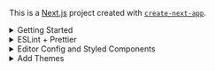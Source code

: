 This is a [Next.js](https://nextjs.org/) project created with [`create-next-app`](https://github.com/vercel/next.js/tree/canary/packages/create-next-app).


<details>
  <summary>Getting Started</summary>

  First, run the create command:
  ```bash
  yarn create next-app start-nextjs
  ```

  Then go to the app directory and start coding:
  ```bash
  cd start-nextjs
  code .
  ```

  Now you should fix the README.md and delete the following files:
  * /styles
  * /public/*
  * /api

  > **/API** is exclusive to the servless api. Let's create it later

  Now it's time to add the Typescript:
  ```bash
  yarn add typescript @types/react @types/node -D
  ```

  Rename the js files to tsx:
  * `_app.js` => `_app.tsx`
  * `index.js` => `index.tsx`

  > In NextJS we don't need the routes. Every file that doesn't start with `_*` is considered a page that we can access via URL. So `index.tsx` would be the root URL: localhost:3000/

  Now let's clear the contents of the `index.tsx`:
  ```javascript
  import Head from 'next/head'

  export default function Home() {
    return (
      <div>
        <Head>
          <title>Home Page</title>
        </Head>
        <main>
          <h1>Hello World</h1>
        </main>
      </div>
    )
  }
  ```

  Remove the css from `_app_.tsx`:
  ```javascript
  function MyApp({ Component, pageProps }) {
    return <Component {...pageProps} />
  }

  export default MyApp
  ```

  Let's start the app:

  ```bash
  yarn dev
  ```

  > That will create the `.tsconfig.json` and `next-env.d.ts` with next types.

  Open [http://localhost:3000](http://localhost:3000) with your browser to see the first page:
  ![image info](./img/first_home.png)

</details>

<details>
  <summary>ESLint + Prettier</summary>
  <br>

  Install and start the ESLint:
  ```bash
  yarn add eslint -D
  yarn eslint --init
  ```

  ESLint options:
  * To check syntax, find problems, and enforce code style
  * JavaScript modules (import/export)
  * React
  * Yes (use Typescript)
  * ✔ Browser & ✔ Node (both)
  * Use a popular style guide
  * Standard
  * JSON
  * Yes
  <br>
  Result:
  ![image info](./img/eslint.png)

  Now just delete de `package-lock.json` and run yarn to update the dependencies:
  ```bash
  yarn
  ```

  Install the **prettier**:
  ```bash
  yarn add prettier eslint-plugin-prettier eslint-config-prettier -D
  ```

  And fix `.eslintsrc.json`:
  ```json
  {
    "env": {
        "browser": true,
        "es2021": true,
        "node": true
    },
    "extends": [
        "plugin:react/recommended",
        "standard",
        "plugin:@typescript-eslint/recommended",
        "prettier/@typescript-eslint",
        "prettier/standard",
        "prettier/react"
    ],
    "parser": "@typescript-eslint/parser",
    "parserOptions": {
        "ecmaFeatures": {
            "jsx": true
        },
        "ecmaVersion": 12,
        "sourceType": "module"
    },
    "plugins": [
        "react",
        "@typescript-eslint",
        "prettier"
    ],
    "rules": {
        "prettier/prettier": "error",
        "space-before-function-paren": "off",
        "react/prop-types": "off"
    }
}
```
  Create the `.eslintignore` to ignore files from eslint validation:
  ```
  node_modules
  .next
  /*.js
  ```
  Create the `prettier.config.js` to remove conflicts between eslint and prettier:
  ```
  module.exports = {
    semi: false,
    singleQuote: true,
    arrowParams: 'avoid',
    trailingComma: 'none',
    endOfLine: 'auto'
  }
  ```

  Add the following line
  ```
    import React from 'react'
  ```
on the top of `.tsx` files. ESlint requires that.

Convert Home to a React.FC const:
```
const Home: React.FC = () => {
  ...
}
```

Convert MyApp to React.FC const:
```
import {AppProps} from 'next/app'

const MyApp: React.FC<AppProps> = ({ Component, pageProps }) => {
    ...
}
```

  Start the app:
  ```bash
  yarn dev
  ```

</details>


<details>
  <summary>Editor Config and Styled Components</summary>
  Create the Editor Config file `.editorconfig`:
```
root = true

[*]
indent_style = space
indent_size = 2
charset = utf-8
end_of_line = lf
trim_trailing_whitespace = true
insert_final_newline = true
```

## Styled Components
[Add Styled Components to NextJS:]([https://link](https://github.com/vercel/next.js/tree/canary/examples/with-styled-components))

Install Styled Components:
```bash
  yarn add styled-components
  yarn add @types/styled-components -D
```

Create the file `babel.config.js`:
```javascript
module.exports = {
  presets: ["next/babel"],
  plugins: [["styled-components", { "ssr": true }]]
}
```

Create the `_document.tsx` file:
```javascript
import React from 'react'
import Document, { DocumentContext, DocumentInitialProps } from 'next/document'
import { ServerStyleSheet } from 'styled-components'

export default class MyDocument extends Document {
  static async getInitialProps(ctx: DocumentContext): Promise<DocumentInitialProps> {
    const sheet = new ServerStyleSheet()
    const originalRenderPage = ctx.renderPage

    try {
      ctx.renderPage = () =>
        originalRenderPage({
          enhanceApp: (App) => (props) =>
            sheet.collectStyles(<App {...props} />),
        })

      const initialProps = await Document.getInitialProps(ctx)
      return {
        ...initialProps,
        styles: (
          <>
            {initialProps.styles}
            {sheet.getStyleElement()}
          </>
        ),
      }
    } finally {
      sheet.seal()
    }
  }
}
```

Now let's add the global styles. First, create the `/src` folder and move `/pages` to there.
<br>
Create the file `/styles/global.ts` inside `/src`:
```css
import { createGlobalStyle } from "styled-components";

export default createGlobalStyle`
  * {
    margin: 0;
    padding: 0;
    box-sizing: border-box;
  }
  body {
    background: #121214;
    color: #e1e1e6;
  }
`
```

And add the global styles do MyApp:
```javascript
  import React from 'react'
import {AppProps} from 'next/app'
import GlobalStyle from '../styles/global';

const MyApp: React.FC<AppProps> = ({ Component, pageProps }) => {
  return (
    <>
      <Component {...pageProps} />
      <GlobalStyle />
    </>
  )
}
export default MyApp
```

Result:
![image info](./img/second_home.png)
</details>


<details>
  <summary>Add Themes</summary>
Create the `/styles/theme.ts` file:
```javascript
const theme = {
  colors: {
    background: '#121214',
    color: '#e1e1e6',
    primary: '#8257e6'
  }
}
export default theme
```

Add the theme to the app:
```javascript
import React from 'react'
import {AppProps} from 'next/app'
import { ThemeProvider } from 'styled-components';

import GlobalStyle from '../styles/global';
import theme from '../styles/theme';

const MyApp: React.FC<AppProps> = ({ Component, pageProps }) => {
  return (
    <ThemeProvider theme={theme}>
      <Component {...pageProps} />
      <GlobalStyle />
    </ThemeProvider>
  )
}
export default MyApp
```

And now, let's fix the `global.ts` file. First, create the `/styles/styled.d.ts` file:
```javascript
import 'styled-componets'
import theme from '../styles/theme'

export type Theme = typeof theme

declare module 'styled-components' {
  export interface DefaultTheme extends Theme {}
}
```

Now the `styled.d.ts` allows us to intelisense the `global.ts` with our theme params:
```javascript
  body {
    background: ${props => props.theme.colors.background};
    color: ${props => props.theme.colors.color;
  }
```

To finish, let's create a local style file, `style/pages/Home.ts`:
```css
import styled from 'styled-components'

export const Container = styled.div`
  width: 100vw;
  height: 100vh;
  display: flex;
  justify-content: center;
  align-items: center;
  flex-direction: column;
  h1 {
    font-size: 54px;
    color: ${props => props.theme.colors.primary};
    margin-top: 40px;
  }
  p {
    margin-top: 24px;
    font-size: 24px;
    line-height: 32px;
  }
`
```

And fix the /pages/index.tsx to use the styles:
```javascript
import React from 'react'
import Head from 'next/head'
import { Container } from '../styles/pages/Home';

const Home: React.FC = () => {
  return (
    <Container>
      <Head>
        <title>Home Page</title>
      </Head>
      <main>
        <h1>NextJS Sctructure</h1>
        <p>A ReactJS + NextJS structure.</p>
        <p>+ ESLint, Prettier, EditorConfig and Styled Components</p>
      </main>
    </Container>
  )
}
export default Home;
```
Result:
![image info](./img/final_home.png)
</details>

